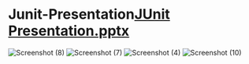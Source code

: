 # Junit-Presentation[JUnit Presentation.pptx](https://github.com/Jagannath9999/Junit-Presentation/files/9149095/JUnit.Presentation.pptx)
![Screenshot (8)](https://user-images.githubusercontent.com/107697223/179964975-e0f5cb73-e4ba-46c0-a389-9a2e0d8ec022.png)
![Screenshot (7)](https://user-images.githubusercontent.com/107697223/179964992-5e377f6c-79c1-446f-85b3-fc67c8a50b1d.png)
![Screenshot (4)](https://user-images.githubusercontent.com/107697223/179965009-e52b1e15-49ce-4e3e-a31c-624b8d997645.png)
![Screenshot (10)](https://user-images.githubusercontent.com/107697223/179965022-3a73db06-5e1c-4075-bab9-bb9b8a9f010c.png)
